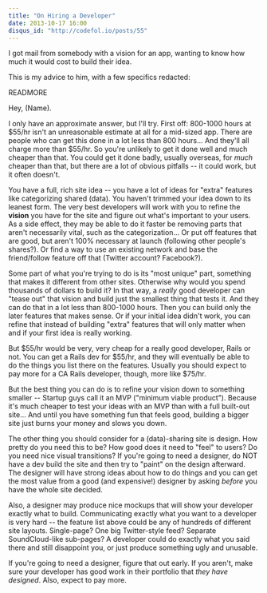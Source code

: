 ```yaml
---
title: "On Hiring a Developer"
date: 2013-10-17 16:00
disqus_id: "http://codefol.io/posts/55"
---
```

I got mail from somebody with a vision for an app, wanting to know how much it would cost to build their idea.

This is my advice to him, with a few specifics redacted:

READMORE

Hey, (Name).

I only have an approximate answer, but I'll try. First off: 800-1000 hours at $55/hr isn't an unreasonable estimate at all for a mid-sized app. There are people who can get this done in a lot less than 800 hours... And they'll all charge more than $55/hr. So you're unlikely to get it done well and much cheaper than that. You could get it done badly, usually overseas, for *much* cheaper than that, but there are a lot of obvious pitfalls -- it could work, but it often doesn't.

You have a full, rich site idea -- you have a lot of ideas for "extra" features like categorizing shared (data). You haven't trimmed your idea down to its leanest form. The very best developers will work with you to refine the <b>vision</b> you have for the site and figure out what's important to your users. As a side effect, they may be able to do it faster be removing parts that aren't necessarily vital, such as the categorization... Or put off features that are good, but aren't 100% necessary at launch (following other people's shares?). Or find a way to use an existing network and base the friend/follow feature off that (Twitter account? Facebook?).

Some part of what you're trying to do is its "most unique" part, something that makes it different from other sites. Otherwise why would you spend thousands of dollars to build it? In that way, a <i>really</i> good developer can "tease out" that vision and build just the smallest thing that tests it. And they can do that in a lot less than 800-1000 hours. Then you can build only the later features that makes sense. Or if your initial idea didn't work, you can refine that instead of building "extra" features that will only matter when and if your first idea is really working.

But $55/hr would be very, very cheap for a really good developer, Rails or not. You can get a Rails dev for $55/hr, and they will eventually be able to do the things you list there on the features. Usually you should expect to pay more for a CA Rails developer, though, more like $75/hr.

But the best thing you can do is to refine your vision down to something smaller -- Startup guys call it an MVP ("minimum viable product"). Because it's much cheaper to test your ideas with an MVP than with a full built-out site... And until you have something fun that feels good, building a bigger site just burns your money and slows you down.

The other thing you should consider for a (data)-sharing site is design. How pretty do you need this to be? How good does it need to "feel" to users? Do you need nice visual transitions? If you're going to need a designer, do NOT have a dev build the site and then try to "paint" on the design afterward. The designer will have strong ideas about how to do things and you can get the most value from a good (and expensive!) designer by asking <i>before</i> you have the whole site decided.

Also, a designer may produce nice mockups that will show your developer exactly what to build. Communicating exactly what you want to a developer is very hard -- the feature list above could be any of hundreds of different site layouts. Single-page? One big Twitter-style feed? Separate SoundCloud-like sub-pages? A developer could do exactly what you said there and still disappoint you, or just produce something ugly and unusable.

If you're going to need a designer, figure that out early. If you aren't, make sure your developer has good work in their portfolio that <i>they have designed</i>. Also, expect to pay more.
